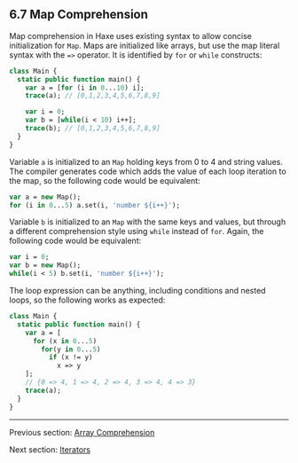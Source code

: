 ## 6.7 Map Comprehension

Map comprehension in Haxe uses existing syntax to allow concise initialization for `Map`. Maps are initialized like arrays, but use the map literal syntax with the `=>` operator. It is identified by `for` or `while` constructs:

```haxe
class Main {
  static public function main() {
    var a = [for (i in 0...10) i];
    trace(a); // [0,1,2,3,4,5,6,7,8,9]

    var i = 0;
    var b = [while(i < 10) i++];
    trace(b); // [0,1,2,3,4,5,6,7,8,9]
  }
}
```

Variable `a` is initialized to an `Map` holding keys from 0 to 4 and string values. The compiler generates code which adds the value of each loop iteration to the map, so the following code would be equivalent:

```haxe
var a = new Map();
for (i in 0...5) a.set(i, 'number ${i++}');
```

Variable `b` is initialized to an `Map` with the same keys and values, but through a different comprehension style using `while` instead of `for`. Again, the following code would be equivalent:

```haxe
var i = 0;
var b = new Map();
while(i < 5) b.set(i, 'number ${i++}');
```

The loop expression can be anything, including conditions and nested loops, so the following works as expected:

```haxe
class Main {
  static public function main() {
    var a = [
      for (x in 0...5)
        for(y in 0...5)
          if (x != y)
            x => y
    ];
    // {0 => 4, 1 => 4, 2 => 4, 3 => 4, 4 => 3}
    trace(a);
  }
}

```

---

Previous section: [Array Comprehension](lf-array-comprehension.md)

Next section: [Iterators](lf-iterators.md)
